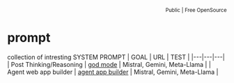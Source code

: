 <div align="right">
<sub>Public | Free OpenSource</sub>
</div>

# prompt
collection of intresting SYSTEM PROMPT
| GOAL | URL | TEST |
|---|---|---|
| Post Thinking/Reasoning | [god mode](./01-GOD-MODE.md) | Mistral, Gemini, Meta-Llama |
| Agent web app builder | [agent app builder](./02-MITICOMON-AI-AGENT.md) | Mistral, Gemini, Meta-Llama |
